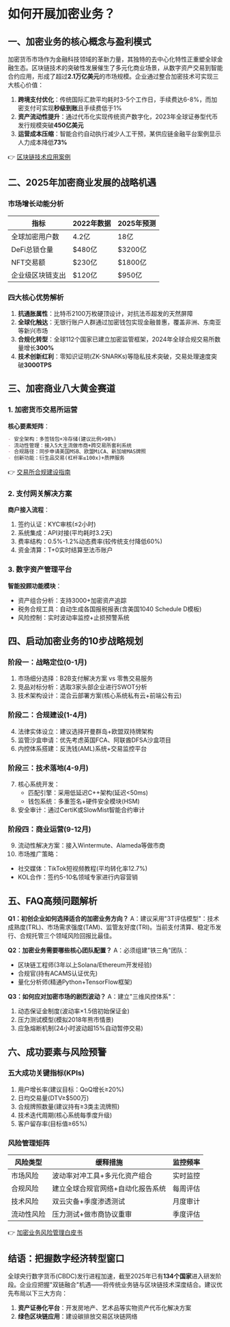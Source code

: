 # 如何开展加密业务？

## 一、加密业务的核心概念与盈利模式

加密货币市场作为金融科技领域的革新力量，其独特的去中心化特性正重塑全球金融生态。区块链技术的突破性发展催生了多元化商业场景，从数字资产交易到智能合约应用，形成了超过**2.1万亿美元**的市场规模。企业通过整合加密技术可实现三大核心价值：

1. **跨境支付优化**：传统国际汇款平均耗时3-5个工作日，手续费达6-8%，而加密支付可实现**秒级到账**且手续费低于1%
2. **资产流动性提升**：通过代币化实现传统资产数字化，2023年全球证券型代币发行规模突破**450亿美元**
3. **运营成本压缩**：智能合约自动执行减少人工干预，某供应链金融平台案例显示人力成本降低**73%**

👉 [区块链技术应用案例](https://bit.ly/okx_welcome)

## 二、2025年加密商业发展的战略机遇

### 市场增长动能分析

| 指标                | 2022年数据 | 2025年预测 |
|---------------------|------------|------------|
| 全球加密用户数      | 4.2亿      | 18亿       |
| DeFi总锁仓量        | $480亿     | $3200亿    |
| NFT交易额           | $230亿     | $1800亿    |
| 企业级区块链支出    | $120亿     | $950亿     |

### 四大核心优势解析

1. **抗通胀属性**：比特币2100万枚硬顶设计，对抗法币超发的天然屏障
2. **全球化触达**：无银行账户人群通过加密钱包实现金融普惠，覆盖非洲、东南亚等新兴市场
3. **合规化转型**：全球112个国家已建立加密监管框架，2024年全球合规交易所数量增长**300%**
4. **技术创新红利**：零知识证明(ZK-SNARKs)等隐私技术突破，交易处理速度突破**3000TPS**

## 三、加密商业八大黄金赛道

### 1. 加密货币交易所运营

**核心要素矩阵**：
```markdown
- 安全架构：多签钱包+冷存储(建议比例>98%)
- 流动性管理：接入5大主流做市商+跨交易所套利系统
- 合规路径：同步申请美国MSB、欧盟MiCA、新加坡MAS牌照
- 创新功能：衍生品交易(杠杆率≤100x)+质押服务
```

👉 [交易所合规建设指南](https://bit.ly/okx_welcome)

### 2. 支付网关解决方案

**商户接入流程**：
1. 签约认证：KYC审核(≤2小时)
2. 系统集成：API对接(平均耗时3.2天)
3. 费率结构：0.5%-1.2%动态费率(较传统支付降低60%)
4. 资金清算：T+0实时结算至法币账户

### 3. 数字资产管理平台

**智能投顾功能模块**：
- 资产组合分析：支持3000+加密资产追踪
- 税务合规工具：自动生成各国报税报表(含美国1040 Schedule D模板)
- 风险控制：实时波动率监控+止损预警系统

## 四、启动加密业务的10步战略规划

### 阶段一：战略定位(0-1月)
1. 市场细分选择：B2B支付解决方案 vs 零售交易服务
2. 竞品对标分析：选取3家头部企业进行SWOT分析
3. 技术架构设计：混合云部署方案(核心系统私有云+前端公有云)

### 阶段二：合规建设(1-4月)
4. 法律实体设立：建议选择开曼群岛+欧盟双持牌架构
5. 监管沙盒申请：优先考虑英国FCA、阿联酋DFSA沙盒项目
6. 内控体系搭建：反洗钱(AML)系统+交易监控平台

### 阶段三：技术落地(4-9月)
7. 核心系统开发：
   - 匹配引擎：采用低延迟C++架构(延迟<50ms)
   - 钱包系统：多重签名+硬件安全模块(HSM)
8. 安全审计：通过CertiK或SlowMist智能合约审计

### 阶段四：商业运营(9-12月)
9. 流动性解决方案：接入Wintermute、Alameda等做市商
10. 市场推广策略：
   - 社交媒体：TikTok短视频教程(平均转化率12.7%)
   - KOL合作：签约5-10名领域专家进行内容营销

## 五、FAQ高频问题解析

**Q1：初创企业如何选择适合的加密业务方向？**
A：建议采用"3T评估模型"：技术成熟度(TRL)、市场需求强度(TAM)、监管友好度(TRI)。当前支付清算、稳定币发行、合规托管三个领域风险回报比最佳。

**Q2：加密业务需要哪些核心团队配置？**
A：必须组建"铁三角"团队：
- 区块链工程师(3年以上Solana/Ethereum开发经验)
- 合规官(持有ACAMS认证优先)
- 量化分析师(精通Python+TensorFlow框架)

**Q3：如何应对加密市场的剧烈波动？**
A：建立"三维风控体系"：
1. 动态保证金制度(波动率×1.5倍初始保证金)
2. 压力测试模型(模拟2018年熊市情景)
3. 应急熔断机制(24小时波动超15%自动暂停交易)

## 六、成功要素与风险预警

### 五大成功关键指标(KPIs)
1. 用户增长率(建议目标：QoQ增长≥20%)
2. 日均交易量(DTV≥$500万)
3. 合规牌照数量(建议持有≥3类主流牌照)
4. 技术迭代周期(核心系统每季度升级)
5. 客户留存率(目标值≥65%)

### 风险管理矩阵
| 风险类型       | 缓释措施                          | 监控频率 |
|----------------|-----------------------------------|----------|
| 市场风险       | 波动率对冲工具+多元化资产组合     | 实时监控 |
| 合规风险       | 建立全球合规官网络+自动化报告系统 | 每周评估 |
| 技术风险       | 双云灾备+季度渗透测试              | 月度审计 |
| 流动性风险     | 压力测试+做市商协议重审            | 季度评估 |

👉 [加密业务风险管理白皮书](https://bit.ly/okx_welcome)

## 结语：把握数字经济转型窗口

全球央行数字货币(CBDC)发行进程加速，截至2025年已有**134个国家**进入研发阶段。企业应把握"双链融合"机遇——将传统业务链与区块链技术深度结合。建议优先布局以下三大方向：

1. **资产证券化平台**：开发房地产、艺术品等实物资产代币化解决方案
2. **绿色区块链应用**：建设碳排放交易区块链网络